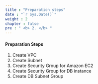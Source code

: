 ```yaml
---
title : "Preparation steps"
date : "`r Sys.Date()`"
weight : 2
chapter : false
pre : " <b> 2. </b> "
---
```


#### Preparation Steps
1. Create VPC
2. Create Subnet
3. Create Security Group for Amazon EC2
4. Create Security Group for DB instance
5. Create DB Subnet Group